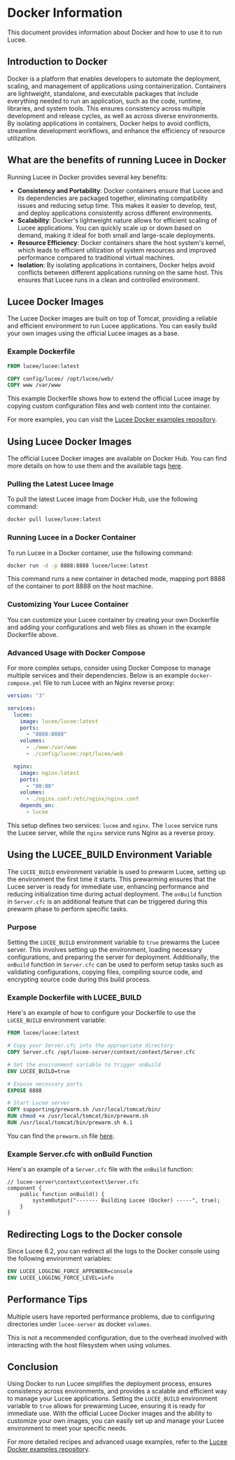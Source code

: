 <!--
{
  "title": "Docker",
  "id": "Docker",
  "description": "Guide on using and running Lucee with Docker",
  "keywords": [
    "Docker",
    "commandbox",
    "installation",
    "kubernetes"
  ],
  "categories": [
    "server"
  ]
}
-->

# Docker Information

This document provides information about Docker and how to use it to run Lucee.

## Introduction to Docker

Docker is a platform that enables developers to automate the deployment, scaling, and management of applications using containerization. Containers are lightweight, standalone, and executable packages that include everything needed to run an application, such as the code, runtime, libraries, and system tools. This ensures consistency across multiple development and release cycles, as well as across diverse environments. By isolating applications in containers, Docker helps to avoid conflicts, streamline development workflows, and enhance the efficiency of resource utilization.

## What are the benefits of running Lucee in Docker

Running Lucee in Docker provides several key benefits:

- **Consistency and Portability**: Docker containers ensure that Lucee and its dependencies are packaged together, eliminating compatibility issues and reducing setup time. This makes it easier to develop, test, and deploy applications consistently across different environments.
- **Scalability**: Docker's lightweight nature allows for efficient scaling of Lucee applications. You can quickly scale up or down based on demand, making it ideal for both small and large-scale deployments.
- **Resource Efficiency**: Docker containers share the host system's kernel, which leads to efficient utilization of system resources and improved performance compared to traditional virtual machines.
- **Isolation**: By isolating applications in containers, Docker helps avoid conflicts between different applications running on the same host. This ensures that Lucee runs in a clean and controlled environment.

## Lucee Docker Images

The Lucee Docker images are built on top of Tomcat, providing a reliable and efficient environment to run Lucee applications. You can easily build your own images using the official Lucee images as a base.

### Example Dockerfile

```dockerfile
FROM lucee/lucee:latest

COPY config/lucee/ /opt/lucee/web/
COPY www /var/www
```

This example Dockerfile shows how to extend the official Lucee image by copying custom configuration files and web content into the container.

For more examples, you can visit the [Lucee Docker examples repository](https://github.com/lucee/lucee-docs/tree/master/examples/docker).

## Using Lucee Docker Images

The official Lucee Docker images are available on Docker Hub. You can find more details on how to use them and the available tags [here](https://hub.docker.com/r/lucee/lucee/).

### Pulling the Latest Lucee Image

To pull the latest Lucee image from Docker Hub, use the following command:

```sh
docker pull lucee/lucee:latest
```

### Running Lucee in a Docker Container

To run Lucee in a Docker container, use the following command:

```sh
docker run -d -p 8888:8888 lucee/lucee:latest
```

This command runs a new container in detached mode, mapping port 8888 of the container to port 8888 on the host machine.

### Customizing Your Lucee Container

You can customize your Lucee container by creating your own Dockerfile and adding your configurations and web files as shown in the example Dockerfile above.

### Advanced Usage with Docker Compose

For more complex setups, consider using Docker Compose to manage multiple services and their dependencies. Below is an example `docker-compose.yml` file to run Lucee with an Nginx reverse proxy:

```yaml
version: "3"

services:
  lucee:
    image: lucee/lucee:latest
    ports:
      - "8888:8888"
    volumes:
      - ./www:/var/www
      - ./config/lucee:/opt/lucee/web

  nginx:
    image: nginx:latest
    ports:
      - "80:80"
    volumes:
      - ./nginx.conf:/etc/nginx/nginx.conf
    depends_on:
      - lucee
```

This setup defines two services: `lucee` and `nginx`. The `lucee` service runs the Lucee server, while the `nginx` service runs Nginx as a reverse proxy.

## Using the LUCEE_BUILD Environment Variable

The `LUCEE_BUILD` environment variable is used to prewarm Lucee, setting up the environment the first time it starts. This prewarming ensures that the Lucee server is ready for immediate use, enhancing performance and reducing initialization time during actual deployment. The `onBuild` function in `Server.cfc` is an additional feature that can be triggered during this prewarm phase to perform specific tasks.

### Purpose

Setting the `LUCEE_BUILD` environment variable to `true` prewarms the Lucee server. This involves setting up the environment, loading necessary configurations, and preparing the server for deployment. Additionally, the `onBuild` function in `Server.cfc` can be used to perform setup tasks such as validating configurations, copying files, compiling source code, and encrypting source code during this build process.

### Example Dockerfile with LUCEE_BUILD

Here's an example of how to configure your Dockerfile to use the `LUCEE_BUILD` environment variable:

```dockerfile
FROM lucee/lucee:latest

# Copy your Server.cfc into the appropriate directory
COPY Server.cfc /opt/lucee-server/context/context/Server.cfc

# Set the environment variable to trigger onBuild
ENV LUCEE_BUILD=true

# Expose necessary ports
EXPOSE 8888

# Start Lucee server
COPY supporting/prewarm.sh /usr/local/tomcat/bin/
RUN chmod +x /usr/local/tomcat/bin/prewarm.sh
RUN /usr/local/tomcat/bin/prewarm.sh 6.1
```

You can find the `prewarm.sh` file [here](https://github.com/lucee/lucee-dockerfiles).

### Example Server.cfc with onBuild Function

Here's an example of a `Server.cfc` file with the `onBuild` function:

```lucee
// lucee-server\context\context\Server.cfc
component {
	public function onBuild() {
		systemOutput("------- Building Lucee (Docker) -----", true);
	}
}
```

## Redirecting Logs to the Docker console

Since Lucee 6.2, you can redirect all the logs to the Docker console using the following environment variables:

```dockerfile
ENV LUCEE_LOGGING_FORCE_APPENDER=console
ENV LUCEE_LOGGING_FORCE_LEVEL=info
````

## Performance Tips

Multiple users have reported performance problems, due to configuring directories under `lucee-server` as docker `volumes`.

This is not a recommended configuration, due to the overhead involved with interacting with the host filesystem when using volumes.

## Conclusion

Using Docker to run Lucee simplifies the deployment process, ensures consistency across environments, and provides a scalable and efficient way to manage your Lucee applications. Setting the `LUCEE_BUILD` environment variable to `true` allows for prewarming Lucee, ensuring it is ready for immediate use. With the official Lucee Docker images and the ability to customize your own images, you can easily set up and manage your Lucee environment to meet your specific needs.

For more detailed recipes and advanced usage examples, refer to the [Lucee Docker examples repository](https://github.com/lucee/lucee-docs/tree/master/examples/docker).
